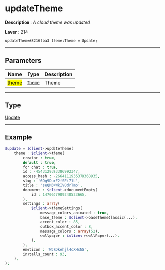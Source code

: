 # updateTheme

**Description** : *A cloud theme was updated*

**Layer** : 214

```tl
updateTheme#8216fba3 theme:Theme = Update;
```

---

## Parameters

| Name | Type | Description |
| :---: | :---: | :--- |
| <mark>theme</mark> | [`Theme`](type/Theme) | Theme |

---

## Type

[Update](type/Update)

---

## Example

```php
$update = $client->updateTheme(
	theme : $client->theme(
		creator : true,
		default : true,
		for_chat : true,
		id : -4543129393386992347,
		access_hash : -2664111935378360935,
		slug : '6Og9DurF2fSEi71L',
		title : 'seQM34WkIV0drTmo',
		document : $client->documentEmpty(
			id : 1470617909240523665,
		),
		settings : array(
			$client->themeSettings(
				message_colors_animated : true,
				base_theme : $client->baseThemeClassic(...),
				accent_color : 85,
				outbox_accent_color : 8,
				message_colors : array(52),
				wallpaper : $client->wallPaper(...),
			),
		),
		emoticon : 'WJRDkehjl4cXHsNG',
		installs_count : 93,
	),
);
```